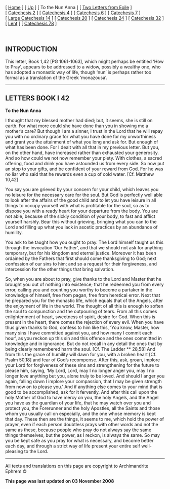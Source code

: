 \[ [Home](index.md) \] \[ [Up](theodore.md) \] \[ To the Nun Anna \] \[ [Two Letters from Exile](exile-epp.md) \] \[ [Catechesis 2](ths02.md) \] \[ [Catechesis 4](ths04.md) \] \[ [Catechesis 6](ths06.md) \] \[ [Catechesis 7](ths07.md) \] \[ [Large Catechesis 14](ths14l.md) \] \[ [Catechesis 20](ths20.md) \] \[ [Catechesis 24](ths24.md) \] \[ [Catechesis 32](ths32.md) \] \[ [Lent](lent.md) \] \[ [Catechesis 78](Ths78.md) \]

 

INTRODUCTION
------------

This letter, Book 1,42 \[PG 1061-1063\], which might perhaps be entitled ‘How to Pray’, appears to be addressed to a widow, possibly a wealthy one, who has adopted a monastic way of life, though ‘nun’ is perhaps rather too formal as a translation of the Greek ‘monazousa’.

------------------------------------------------------------------------

LETTERS BOOK I
42
--------------

**To the Nun Anna**

I thought that my blessed mother had died; but, it seems, she is still on earth. For what more could she have done than you in showing me a mother’s care? But though I am a sinner, I trust in the Lord that he will repay you with no ordinary grace for what you have done for my unworthiness and grant you the attainment of what you long and ask for. But enough of what has been done. For I dealt with all that in my previous letter. But you, on the other hand, have increased rather than exhausted your generosity. And so how could we not now remember your piety. With clothes, a sacred offering, food and drink you have astounded us from every side. So now put an stop to your gifts, and be confident of your reward from God. For he was no liar who said that he rewards even a cup of cold water. \[Cf. Matthew 10,42\]

You say you are grieved by your concern for your child, which leaves you no leisure for the necessary care for the soul. But God is perfectly well able to look after the affairs of the good child and to let you have leisure in all things to occupy yourself with what is profitable for the soul, so as to dispose you with a ready heart for your departure from the body. You are not able, because of the sickly condition of your body, to fast and afflict yourself harshly. Bear this without grieving, bringing what you can to the Lord and filling up what you lack in ascetic practices by an abundance of humility.

You ask to be taught how you ought to pray. The Lord himself taught us this through the invocation ‘Our Father’, and that we should not ask for anything temporary, but for his kingdom and eternal justice. Moreover it has been ordained by the Fathers that first should come thanksgiving to God; next confession of our sins to him; and so a request for their forgiveness, and intercession for the other things that bring salvation.

So, when you are about to pray, give thanks to the Lord and Master that he brought you out of nothing into existence; that he redeemed you from every error, calling you and counting you worthy to become a partaker in the knowledge of himself, free from pagan, free from heretical error. Next that he prepared you for the monastic life, which equals that of the Angels, after the enjoyment of life in the world. The thought of all this is enough to soften the soul to compunction and the outpouring of tears. From all this comes enlightenment of heart, sweetness of spirit, desire for God. When this is present in the heart, there comes the rejection of every evil. When you have thus given thanks to God, confess to him like this, ‘You know, Master, how many sins I have committed against you, and how many I commit each hour’, as you reckon up this sin and this offence and the ones committed in knowledge and in ignorance. But do not recall in any detail the ones that by being clearly remembered harm the soul. \[Cf. The Ladder ** 28,58\] And from this the grace of humility will dawn for you, with a broken heart \[Cf. Psalm 50,18\] and fear of God’s recompense. After this, ask, groan, implore your Lord for forgiveness of these sins and strengthening for the future to please him, saying, ‘My Lord, Lord, may I no longer anger you, may I no longer love anything but you, alone truly to be loved. And should I anger you again, falling down I implore your compassion, that I may be given strength from now on to please you.’ And if anything else comes to your mind that is good to be accomplished, ask for it fervently. And after this call upon the holy Mother of God to have mercy on you, the holy Angels, and the Angel you have as the guardian of your life, that he may watch over you and protect you, the Forerunner and the holy Apostles, all the Saints and those whom you usually call on especially, and the one whose memory is kept that day. These then are the things, it seems to me, which hold the power of prayer, even if each person doubtless prays with other words and not the same as these, because people who pray do not always say the same things themselves, but the power, as I reckon, is always the same. So may you be kept safe as you pray for what is necessary, and become better each day, and through a strict way of life present your entire self well-pleasing to the Lord.

------------------------------------------------------------------------

All texts and translations on this page are copyright to
Archimandrite Ephrem ©

**This page was last updated on 03 November 2008**
